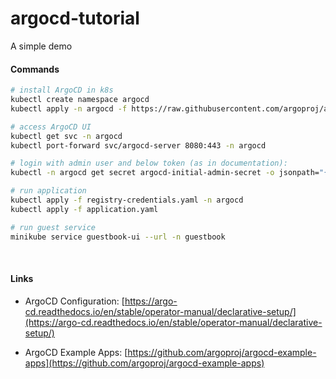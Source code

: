 # argocd-tutorial

A simple demo

#### Commands

```bash
# install ArgoCD in k8s
kubectl create namespace argocd
kubectl apply -n argocd -f https://raw.githubusercontent.com/argoproj/argo-cd/stable/manifests/install.yaml

# access ArgoCD UI
kubectl get svc -n argocd
kubectl port-forward svc/argocd-server 8080:443 -n argocd

# login with admin user and below token (as in documentation):
kubectl -n argocd get secret argocd-initial-admin-secret -o jsonpath="{.data.password}" | base64 --decode && echo

# run application
kubectl apply -f registry-credentials.yaml -n argocd
kubectl apply -f application.yaml

# run guest service
minikube service guestbook-ui --url -n guestbook

```

</br>

#### Links

- ArgoCD Configuration: [https://argo-cd.readthedocs.io/en/stable/operator-manual/declarative-setup/](https://argo-cd.readthedocs.io/en/stable/operator-manual/declarative-setup/)

- ArgoCD Example Apps: [https://github.com/argoproj/argocd-example-apps](https://github.com/argoproj/argocd-example-apps)
